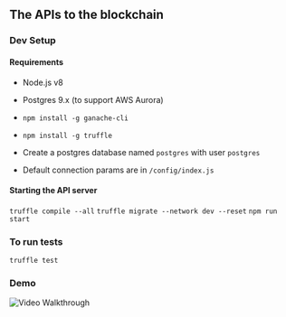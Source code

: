 ## The APIs to the blockchain

### Dev Setup

#### Requirements

* Node.js v8
* Postgres 9.x (to support AWS Aurora)
*  `npm install -g ganache-cli`
*  `npm install -g truffle`

* Create a postgres database named `postgres` with user `postgres`
* Default connection params are in `/config/index.js`

#### Starting the API server
`truffle compile --all`
`truffle migrate --network dev --reset`
`npm run start`

### To run tests
`truffle test`

### Demo
<img src='https://github.com/antonina-cherednichenko/client-demo-app/blob/master/save_data_demo.gif' title='Video Walkthrough' width='' alt='Video Walkthrough' />
